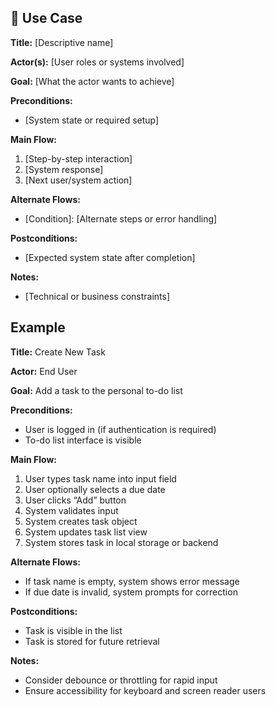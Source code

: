 ## 🧩 Use Case

**Title:** [Descriptive name]

**Actor(s):** [User roles or systems involved]

**Goal:** [What the actor wants to achieve]

**Preconditions:**
- [System state or required setup]

**Main Flow:**
1. [Step-by-step interaction]
2. [System response]
3. [Next user/system action]

**Alternate Flows:**
- [Condition]: [Alternate steps or error handling]

**Postconditions:**
- [Expected system state after completion]

**Notes:**
- [Technical or business constraints]

## Example

**Title:** Create New Task

**Actor:** End User

**Goal:** Add a task to the personal to-do list

**Preconditions:**
- User is logged in (if authentication is required)
- To-do list interface is visible

**Main Flow:**
1. User types task name into input field
2. User optionally selects a due date
3. User clicks “Add” button
4. System validates input
5. System creates task object
6. System updates task list view
7. System stores task in local storage or backend

**Alternate Flows:**
- If task name is empty, system shows error message
- If due date is invalid, system prompts for correction

**Postconditions:**
- Task is visible in the list
- Task is stored for future retrieval

**Notes:**
- Consider debounce or throttling for rapid input
- Ensure accessibility for keyboard and screen reader users